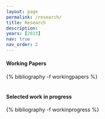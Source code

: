 ```yaml
---
layout: page
permalink: /research/
title: Research
description:
years: [2023]
nav: true
nav_order: 2
---
```


#### Working Papers
<div class="publications">
    {% bibliography -f workingpapers %}
</div>

<br>

#### Selected work in progress
<div class="publications">
    {% bibliography -f workinprogress %}
</div>
